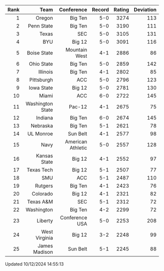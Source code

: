 | Rank  | Team                 | Conference           | Record   | Rating | Deviation |
| ---:  | ---:                 | ---:                 | ---:     | ---:   | ---:      |
| 1     | Oregon               | Big Ten              | 5-0      | 3274   | 113       |
| 2     | Penn State           | Big Ten              | 5-0      | 3190   | 111       |
| 3     | Texas                | SEC                  | 5-0      | 3105   | 131       |
| 4     | BYU                  | Big 12               | 5-0      | 3091   | 116       |
| 5     | Boise State          | Mountain West        | 4-1      | 2886   | 86        |
| 6     | Ohio State           | Big Ten              | 5-0      | 2859   | 142       |
| 7     | Illinois             | Big Ten              | 4-1      | 2802   | 85        |
| 8     | Pittsburgh           | ACC                  | 5-0      | 2796   | 123       |
| 9     | Iowa State           | Big 12               | 5-0      | 2781   | 130       |
| 10    | Miami                | ACC                  | 6-0      | 2722   | 145       |
| 11    | Washington State     | Pac-12               | 4-1      | 2675   | 75        |
| 12    | Indiana              | Big Ten              | 6-0      | 2674   | 145       |
| 13    | Nebraska             | Big Ten              | 5-1      | 2621   | 78        |
| 14    | UL Monroe            | Sun Belt             | 4-1      | 2577   | 98        |
| 15    | Navy                 | American Athletic    | 5-0      | 2557   | 128       |
| 16    | Kansas State         | Big 12               | 4-1      | 2552   | 97        |
| 17    | Texas Tech           | Big 12               | 5-1      | 2507   | 77        |
| 18    | SMU                  | ACC                  | 5-1      | 2487   | 110       |
| 19    | Rutgers              | Big Ten              | 4-1      | 2423   | 76        |
| 20    | Colorado             | Big 12               | 4-1      | 2321   | 82        |
| 21    | Texas A&M            | SEC                  | 5-1      | 2312   | 72        |
| 22    | Washington           | Big Ten              | 4-2      | 2299   | 72        |
| 23    | Liberty              | Conference USA       | 5-0      | 2253   | 208       |
| 24    | West Virginia        | Big 12               | 3-2      | 2248   | 99        |
| 25    | James Madison        | Sun Belt             | 5-1      | 2245   | 88        |

Updated 10/12/2024 14:55:13
